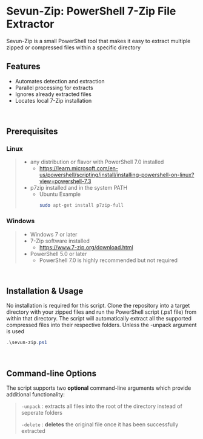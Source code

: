 # Sevun-Zip: PowerShell 7-Zip File Extractor

Sevun-Zip is a small PowerShell tool that makes it easy to extract multiple zipped or compressed files within a specific directory

## Features

- Automates detection and extraction 
- Parallel processing for extracts
- Ignores already extracted files
- Locates local 7-Zip installation 

<br>

## Prerequisites

### Linux

> - any distribution or flavor with PowerShell 7.0 installed 
>   - https://learn.microsoft.com/en-us/powershell/scripting/install/installing-powershell-on-linux?view=powershell-7.3 
> - p7zip installed and in the system PATH
>   - Ubuntu Example
>     ```bash
>     sudo apt-get install p7zip-full

### Windows

> - Windows 7 or later
> - 7-Zip software installed
>   - https://www.7-zip.org/download.html
> - PowerShell 5.0 or later 
>   - PowerShell 7.0 is highly recommended but not required 

<br>

## Installation & Usage

No installation is required for this script. Clone the repository into a target directory with your zipped files and run the PowerShell script (.ps1 file) from within that directory. The script will automatically extract all the supported compressed files into their respective folders. Unless the -unpack argument is used

```powershell
.\sevun-zip.ps1
```

<br>

## Command-line Options

The script supports two **optional** command-line arguments which provide additional functionality:

> `-unpack`  :  extracts all files into the root of the directory instead of seperate folders
> 
> `-delete`  :  **deletes** the original file once it has been successfully extracted

<br>

